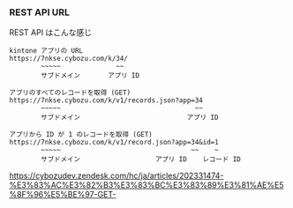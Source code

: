 ### REST API URL

REST API はこんな感じ

```
kintone アプリの URL
https://7nkse.cybozu.com/k/34/
        ~~~~~              ~~
        サブドメイン       アプリ ID

アプリのすべてのレコードを取得 (GET)
https://7nkse.cybozu.com/k/v1/records.json?app=34
        ~~~~~                                  ~~
        サブドメイン                           アプリ ID

アプリから ID が 1 のレコードを取得 (GET)
https://7nkse.cybozu.com/k/v1/record.json?app=34&id=1
        ~~~~~                                 ~~    ~
        サブドメイン                   アプリ ID    レコード ID

```

https://cybozudev.zendesk.com/hc/ja/articles/202331474-%E3%83%AC%E3%82%B3%E3%83%BC%E3%83%89%E3%81%AE%E5%8F%96%E5%BE%97-GET-
